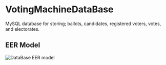 # VotingMachineDataBase
MySQL database for storing; ballots, candidates, registered voters, votes, and electorates.

## EER Model
![DataBase EER model](https://i.ibb.co/gzx1Ztr/EERModel.png)
